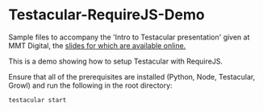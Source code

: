 Testacular-RequireJS-Demo
=========================

Sample files to accompany the 'Intro to Testacular presentation' given at MMT Digital, the [slides for which are available online.](https://docs.google.com/presentation/d/1S7btcTnZ7yrx4JgVVOdj4weYS3EPq6nbdPiFxdBvPnU/edit?usp=sharing)

This is a demo showing how to setup Testacular with RequireJS.

Ensure that all of the prerequisites are installed (Python, Node, Testacular, Growl) and run the following in the root directory:
```
testacular start
```
